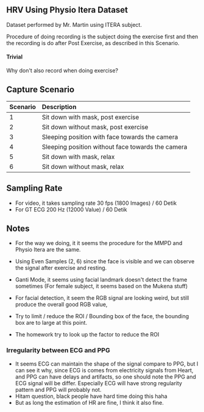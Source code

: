 ## HRV Using Physio Itera Dataset

Dataset performed by Mr. Martin using ITERA subject.

Procedure of doing recording is the subject doing the exercise first and then the recording is do after Post Exercise, as described in this Scenario.

#### Trivial

Why don't also record when doing exercise?

## Capture Scenario

| **Scenario** | **Description**                                   |
| :----------- | :------------------------------------------------ |
| 1            | Sit down with mask, post exercise                 |
| 2            | Sit down without mask, post exercise              |
| 3            | Sleeping position with face towards the camera    |
| 4            | Sleeping position without face towards the camera |
| 5            | Sit down with mask, relax                         |
| 6            | Sit down without mask, relax                      |

## Sampling Rate

- For video, it takes sampling rate 30 fps (1800 Images) / 60 Detik
- For GT ECG 200 Hz (12000 Value) / 60 Detik

## Notes

- For the way we doing, it it seems the procedure for the MMPD and Physio Itera are the same.
- Using Even Samples (2, 6) since the face is visible and we can observe the signal after exercise and resting.

- Ganti Mode, it seems using facial landmark doesn't detect the frame sometimes (For female subject, it seems based on the Mukena stuff)

- For facial detection, it seem the RGB signal are looking weird, but still produce the overall good RGB value,
- Try to limit / reduce the ROI / Bounding box of the face, the bounding box are to large at this point.
- The homework try to look up the factor to reduce the ROI

### Irregularity between ECG and PPG

- It seems ECG can maintain the shape of the signal compare to PPG, but I can see it why, since ECG is comes from electricity signals from Heart, and PPG can have delays and artifacts, so one should note the PPG and ECG signal will be differ. Especially ECG will have strong regularity pattern and PPG will probably not.
- Hitam question, black people have hard time doing this haha
- But as long the estimation of HR are fine, I think it also fine.
